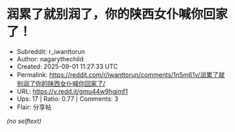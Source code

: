 # 润累了就别润了，你的陕西女仆喊你回家了！

- Subreddit: r_iwanttorun
- Author: nagarythechild
- Created: 2025-09-01 11:27:33 UTC
- Permalink: https://reddit.com/r/iwanttorun/comments/1n5m61v/润累了就别润了你的陕西女仆喊你回家了/
- URL: https://v.redd.it/gmu44w9hgjmf1
- Ups: 17 | Ratio: 0.77 | Comments: 3
- Flair: 分享帖

_(no selftext)_
